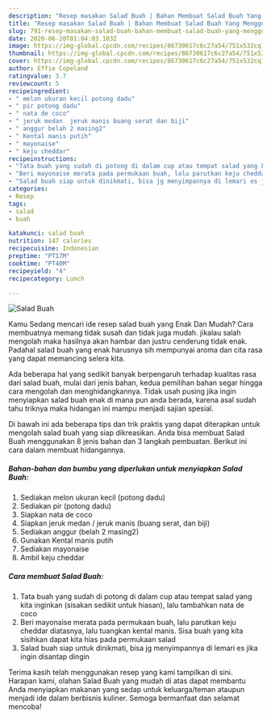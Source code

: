 ```yaml
---
description: "Resep masakan Salad Buah | Bahan Membuat Salad Buah Yang Menggugah Selera"
title: "Resep masakan Salad Buah | Bahan Membuat Salad Buah Yang Menggugah Selera"
slug: 791-resep-masakan-salad-buah-bahan-membuat-salad-buah-yang-menggugah-selera
date: 2020-06-20T01:04:03.103Z
image: https://img-global.cpcdn.com/recipes/86730617c6c27a54/751x532cq70/salad-buah-foto-resep-utama.jpg
thumbnail: https://img-global.cpcdn.com/recipes/86730617c6c27a54/751x532cq70/salad-buah-foto-resep-utama.jpg
cover: https://img-global.cpcdn.com/recipes/86730617c6c27a54/751x532cq70/salad-buah-foto-resep-utama.jpg
author: Effie Copeland
ratingvalue: 3.7
reviewcount: 5
recipeingredient:
- " melon ukuran kecil potong dadu"
- " pir potong dadu"
- " nata de coco"
- " jeruk medan  jeruk manis buang serat dan biji"
- " anggur belah 2 masing2"
- " Kental manis putih"
- " mayonaise"
- " keju cheddar"
recipeinstructions:
- "Tata buah yang sudah di potong di dalam cup atau tempat salad yang kita inginkan (sisakan sedikit untuk hiasan), lalu tambahkan nata de coco"
- "Beri mayonaise merata pada permukaan buah, lalu parutkan keju cheddar diatasnya, lalu tuangkan kental manis. Sisa buah yang kita sisihkan dapat kita hias pada permukaan salad"
- "Salad buah siap untuk dinikmati, bisa jg menyimpannya di lemari es jika ingin disantap dingin"
categories:
- Resep
tags:
- salad
- buah

katakunci: salad buah 
nutrition: 147 calories
recipecuisine: Indonesian
preptime: "PT17M"
cooktime: "PT40M"
recipeyield: "4"
recipecategory: Lunch

---
```



![Salad Buah](https://img-global.cpcdn.com/recipes/86730617c6c27a54/751x532cq70/salad-buah-foto-resep-utama.jpg)

Kamu Sedang mencari ide resep salad buah yang Enak Dan Mudah? Cara membuatnya memang tidak susah dan tidak juga mudah. jikalau salah mengolah maka hasilnya akan hambar dan justru cenderung tidak enak. Padahal salad buah yang enak harusnya sih mempunyai aroma dan cita rasa yang dapat memancing selera kita.



Ada beberapa hal yang sedikit banyak berpengaruh terhadap kualitas rasa dari salad buah, mulai dari jenis bahan, kedua pemilihan bahan segar hingga cara mengolah dan menghidangkannya. Tidak usah pusing jika ingin menyiapkan salad buah enak di mana pun anda berada, karena asal sudah tahu triknya maka hidangan ini mampu menjadi sajian spesial.


Di bawah ini ada beberapa tips dan trik praktis yang dapat diterapkan untuk mengolah salad buah yang siap dikreasikan. Anda bisa membuat Salad Buah menggunakan 8 jenis bahan dan 3 langkah pembuatan. Berikut ini cara dalam membuat hidangannya.

<!--inarticleads1-->

##### Bahan-bahan dan bumbu yang diperlukan untuk menyiapkan Salad Buah:

1. Sediakan  melon ukuran kecil (potong dadu)
1. Sediakan  pir (potong dadu)
1. Siapkan  nata de coco
1. Siapkan  jeruk medan / jeruk manis (buang serat, dan biji)
1. Sediakan  anggur (belah 2 masing2)
1. Gunakan  Kental manis putih
1. Sediakan  mayonaise
1. Ambil  keju cheddar




<!--inarticleads2-->

##### Cara membuat Salad Buah:

1. Tata buah yang sudah di potong di dalam cup atau tempat salad yang kita inginkan (sisakan sedikit untuk hiasan), lalu tambahkan nata de coco
1. Beri mayonaise merata pada permukaan buah, lalu parutkan keju cheddar diatasnya, lalu tuangkan kental manis. Sisa buah yang kita sisihkan dapat kita hias pada permukaan salad
1. Salad buah siap untuk dinikmati, bisa jg menyimpannya di lemari es jika ingin disantap dingin




Terima kasih telah menggunakan resep yang kami tampilkan di sini. Harapan kami, olahan Salad Buah yang mudah di atas dapat membantu Anda menyiapkan makanan yang sedap untuk keluarga/teman ataupun menjadi ide dalam berbisnis kuliner. Semoga bermanfaat dan selamat mencoba!
